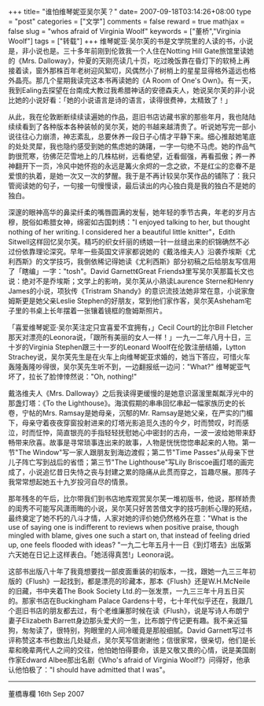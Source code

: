 +++
title= "谁怕维琴妮亚吴尔芙？"
date= 2007-09-18T03:14:26+08:00
type = "post"
categories = ["文学"]
comments = false
reward = true
mathjax = false
slug = "whos afraid of Virginia Woolf"
keywords = ["董桥","Virginia Woolf"]
tags = ["转载"]
+++
维琴妮亚·吴尔芙的书是文学院里的人读的书，小说是，非小说也是。三十多年前刚到伦敦我一个人住在Notting Hill Gate旅馆里读她的《Mrs. Dalloway》，仲夏的天刚亮读几十页，吃过晚饭靠在昏灯下的软椅上再接着读，窗外那株百年老树迎风絮叨，风偶然小了树梢上的星星显得格外遥远也格外晶亮。那几个星期我读完这本书再读她的《A Room of One's Own》。有一天，我到Ealing去探望在台南成大教过我希腊神话的安德森夫人，她说吴尔芙的非小说比她的小说好看：「她的小说语言是诗的语言，读得很费神，太精致了！」

从此，我在伦敦断断续续读遍她的作品，逛旧书店访藏书家的那些年月，我也陆陆续续看到了各种版本各种装帧的吴尔芙，她的书越来越清贵了。听说她写完一部小说往往心力崩溃，神志紊乱，总要休养一段日子心情才平静下来。细心推敲她笔底的处处灵犀，我也隐约感受到她的焦虑她的踌躇，一字一句绝不马虎。她的作品气韵很荒寒，彷佛茫茫雪地上的几株枯树，远看绝望，近看倔强，再看孤傲；养一养神翻开下一页，冷风中她怀抱的永远是篝火余烬的一念之欲，不是红尘的恋眷不是爱恨的执着，是她一次又一次的梦醒。我于是不再计较吴尔芙作品的铺陈了：我只管阅读她的句子，一句接一句慢慢读，最后读出的内心独白竟是我的独白不是她的独白。
<!--more-->
深邃的眼神高华的鼻梁纤柔的嘴唇圆满的发髻，她年轻的季节古典，年老的岁月古穆，脱俗如希腊女神，绵密如古国刺绣："I enjoyed talking to her, but thought nothing of her writing. I considered her a beautiful little knitter"，Edith Sitwell这样回忆吴尔芙。精巧的织女纤丽的绣娘一针一丝缝出来的织锦确然不必过份依靠理论深究。早年一些英国文评家都说她的《戴洛维夫人》沿袭乔埃斯《尤利西斯》的文学技巧，我倒依稀记得她读《尤利西斯》部分初稿之后给朋友写信用了「瞎编」一字："tosh"。David Garnett《Great Friends》里写吴尔芙那篇长文也说：绝对不是乔埃斯；文学上的影响，吴尔芙从小熟读Laurence Sterne和Henry James的小说，项狄传《Tristram Shandy》的意识流技法她非常在意，小说家詹姆斯更是她父亲Leslie Stephen的好朋友，常到他们家作客，吴尔芙Asheham宅子里的书桌上长年摆着一张镶着镜框的詹姆斯照片。

「喜爱维琴妮亚·吴尔芙注定只宜喜爱不宜拥有，」Cecil Court的比尔Bill Fletcher那天对漂亮的Leonora说，「跟所有美丽的女人一样！」一九一二年八月十日，三十岁的Virginia Stephen跟三十一岁的Leonard Woolf在伦敦注册结婚，Lytton Strachey说，吴尔芙先生是在火车上向维琴妮亚求婚的，她当下答应，可惜火车轰隆轰隆吵得很，吴尔芙先生听不到，一边翻报纸一边问："What?" 维琴妮亚气坏了，拉长了脸悻悻然说："Oh, nothing!"

戴洛维夫人《Mrs. Dalloway》之后我读得更缓慢的是她意识潺湲里粼粼浮光中的那盏灯塔：《To the Lighthouse》。海滨假期的串串回忆串起一幅家族历史的长卷，宁帖的Mrs. Ramsay是她母亲，沉郁的Mr. Ramsay是她父亲，在严实的门楣下，母亲守着夜夜穿窗投射进来的灯塔光影追觅久违的今夕，时而赞叹，时而感泣，时而怔忡，简直银亮的手指轻轻抚慰她心中密封的古舟，一波一波给她带来舒畅带来欣喜。故事是寻常琐事连出来的故事，人物是恍恍惚惚串起来的人物。第一节"The Window"写一家人跟朋友到海边渡假；第二节"Time Passes"从母亲下世儿子阵亡写到战后的省悟；第三节"The Lighthouse"写Lily Briscoe画灯塔的画完成了，小说追忆昔日失恃之丧与封建之累的隐痛从此贯而穿之，旨趣尽展。那阵子我常常想起她五十九岁投河自尽的情景。

那年残冬的午后，比尔带我们到书店地库观赏吴尔芙一堆初版书，他说，那样娇贵的闺秀不可能写风潇雨晦的小说，吴尔芙只好苦苦借文字的技巧剖析心理的死结，最终奠定了她不朽的八斗才情，人家对她的评价她仍然格外在意："What is the use of saying one is indifferent to reviews when positive praise, though mingled with blame, gives one such a start on, that instead of feeling dried up, one feels flooded with ideas? "一九二七年五月十一日《到灯塔去》出版第六天她在日记上这样表白。「她活得真苦!」Leonora说。

这部书出版八十年了我竟想要找一部皮面重装的初版本，一找，跟她一九三三年初版的《Flush》一起找到，都是漂亮的珍藏本，那本《Flush》还是W.H.McNeile的旧藏，书中夹着The Book Society Ltd.的一张发票，一九三三年十月五日买的。那家书店在Buckingham Palace Gardens十号，七十年代似乎还在，我跟几个逛旧书店的朋友都去过，有个老维廉那时候在读《Flush》，说是写诗人布朗宁妻子Elizabeth Barrett身边那头爱犬的一生，比布朗宁传记更有趣。我不亲近猫狗，匆匆读了，很特别，狗眼里的人间冷暖竟是那般细腻。David Garnett写过书评称赞这本书也数出几处疑点，吴尔芙写信谢谢他；信很家常，很亲切，他们是长辈和晚辈两代人之间的交往，他怕她怕得要命，该是又敬又畏的心情，说是美国剧作家Edward Albee那出名剧《Who's afraid of Virginia Woolf?》问得好，他承认他怕极了："I should have admitted that I was"。

---
董橋專欄 16th Sep 2007

